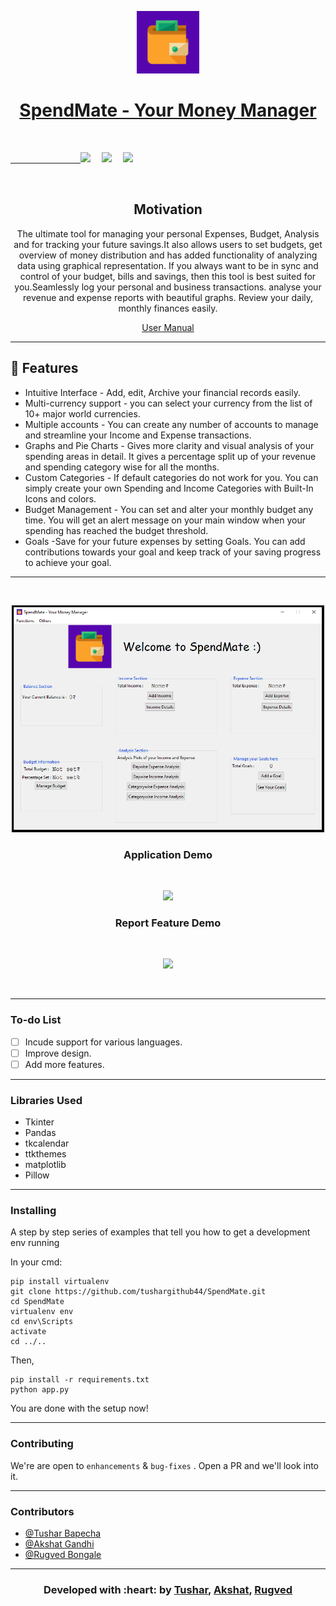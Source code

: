 <p align="center">
  <a href="" rel="noopener">
 <img width=100px src="./assets/images/SpendMate1.png"</a>
</p>
<h1 align = 'center'>SpendMate - Your Money Manager</h1>

<br>

</p>  


&emsp;&emsp;&emsp;&emsp;&emsp;&emsp;&emsp;&emsp;[![](https://img.shields.io/badge/Made_with-tkinter-blue?style=for-the-badge)](https://docs.python.org/3/library/tk.html)
&emsp;[![](https://img.shields.io/badge/Made_with-sqlite3-blue?style=for-the-badge)](https://docs.python.org/2/library/sqlite3.html)
&emsp;[![](https://img.shields.io/badge/IDE-Visual_Studio_Code-blue?style=for-the-badge&logo=visual-studio-code)](https://code.visualstudio.com/  "Visual Studio Code")



<br>

<h2 align='center'>Motivation</h2>
<p align='center'>
The ultimate tool for managing your personal Expenses, Budget, Analysis and for tracking your future savings.It also allows users to set budgets, get overview of money distribution and has added functionality of analyzing data using graphical representation. If you always want to be in sync and control of your budget, bills and savings, then this tool is best suited for you.Seamlessly log your personal and business transactions. analyse your revenue and expense reports with beautiful graphs. Review your daily, monthly finances easily.


<p align='center'>
<a href="https://docs.google.com/document/d/e/2PACX-1vQn_2oSdxNJglxhb0F_3OS6h94MO6FGFWZdYHcEoaNBHjI-U7sBWdCMlCo0PhWbSzzBHl1dJFCmbqry/pub">
User Manual
</a>
</p>

</p>

------------------------------------------

## 🚀 Features
- Intuitive Interface - Add, edit, Archive your financial records easily.
- Multi-currency support - you can select your currency from the list of 10+ major world currencies.
- Multiple accounts - You can create any number of accounts to manage and streamline your Income and Expense transactions.
- Graphs and Pie Charts - Gives more clarity and visual analysis of your spending areas in detail. It gives a percentage split up of your revenue and spending category wise for all the months.
- Custom Categories - If default categories do not work for you. You can simply create your own Spending and Income Categories with Built-In Icons and colors.
- Budget Management - You can set and alter your monthly budget any time. You will get an alert message on your main window when your spending has reached the budget threshold.
- Goals -Save for your future expenses by setting Goals. You can add contributions towards your goal and keep track of your saving progress to achieve your goal.

------------------------------------------

<div align="center">
<br>
<p align="center">
  <img src ="./assets/images/image37.png" width = 500px>
</p>
<h3 align="center">Application Demo</h3>
<br>
<p align="center">
  <img src ="./assets/gif/Part-1.gif" width = 500px>
</p>
<h3 align="center">Report Feature Demo</h3>
<br>
<p align="center">
  <img src ="./assets/gif/Part-2.gif" width = 500px>
</p>
<br>
  



</div>


------------------------------------------

### To-do List

- [ ] Incude support for various languages. 
- [ ] Improve design.
- [ ] Add more features.

------------------------------------------
### Libraries Used 

- Tkinter 
- Pandas
- tkcalendar
- ttkthemes 
- matplotlib
- Pillow

------------------------------------------
### Installing

A step by step series of examples that tell you how to get a development env running

In your cmd:

```
pip install virtualenv
git clone https://github.com/tushargithub44/SpendMate.git 
cd SpendMate
virtualenv env
cd env\Scripts
activate
cd ../..
```

Then,

```
pip install -r requirements.txt
python app.py
```

You are done with the setup now!

------------------------------------------

### Contributing


 We're are open to `enhancements` & `bug-fixes` . Open a PR and we'll look into it. 
 
------------------------------------------
### Contributors

- [@Tushar Bapecha](https://github.com/tushargithub44)
- [@Akshat Gandhi](https://github.com/AkshatG6)
- [@Rugved Bongale](https://github.com/rugvedb)

------------------------------------------
<h3 align="center"><b>Developed with :heart: by <a href="https://github.com/tushargithub44">Tushar</a>, <a href="https://github.com/AkshatG6">Akshat</a>, <a href="https://github.com/rugvedb">Rugved</a></b></h1>
